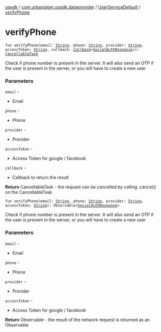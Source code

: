 [upsdk](../../index.md) / [com.urbanpiper.upsdk.dataprovider](../index.md) / [UserServiceDefault](index.md) / [verifyPhone](./verify-phone.md)

# verifyPhone

`fun verifyPhone(email: `[`String`](https://kotlinlang.org/api/latest/jvm/stdlib/kotlin/-string/index.html)`, phone: `[`String`](https://kotlinlang.org/api/latest/jvm/stdlib/kotlin/-string/index.html)`, provider: `[`String`](https://kotlinlang.org/api/latest/jvm/stdlib/kotlin/-string/index.html)`, accessToken: `[`String`](https://kotlinlang.org/api/latest/jvm/stdlib/kotlin/-string/index.html)`, callback: `[`Callback`](../-callback/index.md)`<`[`SocialAuthResponse`](../../com.urbanpiper.upsdk.model.networkresponse/-social-auth-response/index.md)`>): `[`CancellableTask`](../-cancellable-task/index.md)

Check if phone number is present in the server. It will also send an OTP if the user is present
in the server, or you will have to create a new user

### Parameters

`email` -
* Email

`phone` -
* Phone

`provider` -
* Provider

`accessToken` -
* Access Token for google / facebook

`callback` -
* Callback to return the result

**Return**
CancellableTask - the request can be cancelled by calling .cancel() on the CancellableTask

`fun verifyPhone(email: `[`String`](https://kotlinlang.org/api/latest/jvm/stdlib/kotlin/-string/index.html)`, phone: `[`String`](https://kotlinlang.org/api/latest/jvm/stdlib/kotlin/-string/index.html)`, provider: `[`String`](https://kotlinlang.org/api/latest/jvm/stdlib/kotlin/-string/index.html)`, accessToken: `[`String`](https://kotlinlang.org/api/latest/jvm/stdlib/kotlin/-string/index.html)`): Observable<`[`SocialAuthResponse`](../../com.urbanpiper.upsdk.model.networkresponse/-social-auth-response/index.md)`>`

Check if phone number is present in the server. It will also send an OTP if the user is present
in the server, or you will have to create a new user

### Parameters

`email` -
* Email

`phone` -
* Phone

`provider` -
* Provider

`accessToken` -
* Access Token for google / facebook

**Return**
Observable - the result of the network request is returned as an Observable

